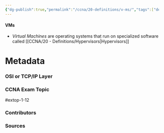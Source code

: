 ```yaml
---
{"dg-publish":true,"permalink":"/ccna/20-definitions/v-ms/","tags":["defs_ccna"],"created":"2023-11-05T10:55:11.000-08:00","updated":"2024-01-08T13:21:10.255-08:00"}
---
```


#### VMs
- *Virtual Machines* are operating systems that run on specialized software called [[CCNA/20 - Definitions/Hypervisors\|Hypervisors]]





# Metadata
### OSI or TCP/IP Layer

### CCNA Exam Topic
#extop-1-12 
### Contributors

### Sources
